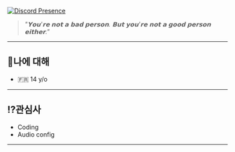 [![Discord Presence](https://lanyard.cnrad.dev/api/1331352861619257345?hideStatus=true)](https://discord.com/users/1331352861619257345) 

> _"𝗬𝗼𝘂'𝗿𝗲 𝗻𝗼𝘁 𝗮 𝗯𝗮𝗱 𝗽𝗲𝗿𝘀𝗼𝗻. 𝗕𝘂𝘁 𝘆𝗼𝘂'𝗿𝗲 𝗻𝗼𝘁 𝗮 𝗴𝗼𝗼𝗱 𝗽𝗲𝗿𝘀𝗼𝗻 𝗲𝗶𝘁𝗵𝗲𝗿."_

---

## 👤나에 대해
- 🇫🇷 14 y/o

---

## ⁉️관심사
- Coding
- Audio config

---


